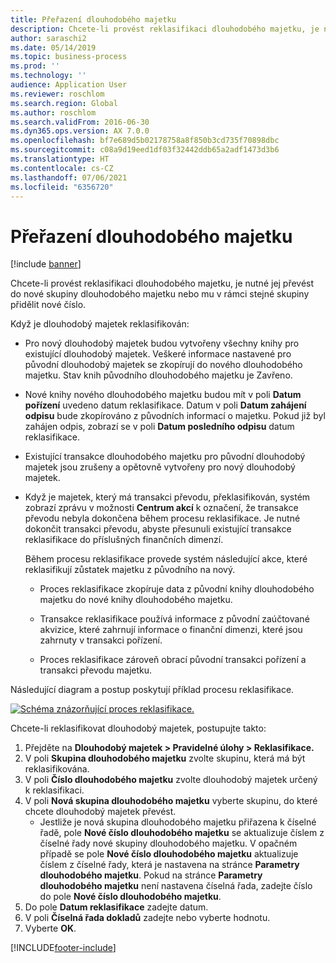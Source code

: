```yaml
---
title: Přeřazení dlouhodobého majetku
description: Chcete-li provést reklasifikaci dlouhodobého majetku, je nutné jej převést do nové skupiny dlouhodobého majetku nebo mu v rámci stejné skupiny přidělit nové číslo.
author: saraschi2
ms.date: 05/14/2019
ms.topic: business-process
ms.prod: ''
ms.technology: ''
audience: Application User
ms.reviewer: roschlom
ms.search.region: Global
ms.author: roschlom
ms.search.validFrom: 2016-06-30
ms.dyn365.ops.version: AX 7.0.0
ms.openlocfilehash: bf7e689d5b02178758a8f850b3cd735f70898dbc
ms.sourcegitcommit: c08a9d19eed1df03f32442ddb65a2adf1473d3b6
ms.translationtype: HT
ms.contentlocale: cs-CZ
ms.lasthandoff: 07/06/2021
ms.locfileid: "6356720"
---
```

# <a name="reclassify-fixed-assets"></a>Přeřazení dlouhodobého majetku

[!include [banner](../../includes/banner.md)]

Chcete-li provést reklasifikaci dlouhodobého majetku, je nutné jej převést do nové skupiny dlouhodobého majetku nebo mu v rámci stejné skupiny přidělit nové číslo. 

Když je dlouhodobý majetek reklasifikován:

- Pro nový dlouhodobý majetek budou vytvořeny všechny knihy pro existující dlouhodobý majetek. Veškeré informace nastavené pro původní dlouhodobý majetek se zkopírují do nového dlouhodobého majetku. Stav knih původního dlouhodobého majetku je Zavřeno. 

- Nové knihy nového dlouhodobého majetku budou mít v poli **Datum pořízení** uvedeno datum reklasifikace. Datum v poli **Datum zahájení odpisu** bude zkopírováno z původních informací o majetku. Pokud již byl zahájen odpis, zobrazí se v poli **Datum posledního odpisu** datum reklasifikace. 

- Existující transakce dlouhodobého majetku pro původní dlouhodobý majetek jsou zrušeny a opětovně vytvořeny pro nový dlouhodobý majetek.

- Když je majetek, který má transakci převodu, překlasifikován, systém zobrazí zprávu v možnosti **Centrum akcí** k označení, že transakce převodu nebyla dokončena během procesu reklasifikace. Je nutné dokončit transakci převodu, abyste přesunuli existující transakce reklasifikace do příslušných finančních dimenzí. 

   Během procesu reklasifikace provede systém následující akce, které reklasifikují zůstatek majetku z původního na nový. 
   
   - Proces reklasifikace zkopíruje data z původní knihy dlouhodobého majetku do nové knihy dlouhodobého majetku.

   - Transakce reklasifikace používá informace z původní zaúčtované akvizice, které zahrnují informace o finanční dimenzi, které jsou zahrnuty v transakci pořízení.  
   
   - Proces reklasifikace zároveň obrací původní transakci pořízení a transakci převodu majetku. 

Následující diagram a postup poskytují příklad procesu reklasifikace. 

[![Schéma znázorňující proces reklasifikace.](../media/reclassification-process-01.png)](../media/reclassification-process-01.png)

Chcete-li reklasifikovat dlouhodobý majetek, postupujte takto:

1. Přejděte na **Dlouhodobý majetek > Pravidelné úlohy > Reklasifikace.**
2. V poli **Skupina dlouhodobého majetku** zvolte skupinu, která má být reklasifikována.
3. V poli **Číslo dlouhodobého majetku** zvolte dlouhodobý majetek určený k reklasifikaci.
4. V poli **Nová skupina dlouhodobého majetku** vyberte skupinu, do které chcete dlouhodobý majetek převést.
    * Jestliže je nová skupina dlouhodobého majetku přiřazena k číselné řadě, pole **Nové číslo dlouhodobého majetku** se aktualizuje číslem z číselné řady nové skupiny dlouhodobého majetku. V opačném případě se pole **Nové číslo dlouhodobého majetku** aktualizuje číslem z číselné řady, která je nastavena na stránce **Parametry dlouhodobého majetku**. Pokud na stránce **Parametry dlouhodobého majetku** není nastavena číselná řada, zadejte číslo do pole **Nové číslo dlouhodobého majetku**.  
5. Do pole **Datum reklasifikace** zadejte datum.
6. V poli **Číselná řada dokladů** zadejte nebo vyberte hodnotu.
7. Vyberte **OK**.


[!INCLUDE[footer-include](../../../includes/footer-banner.md)]
